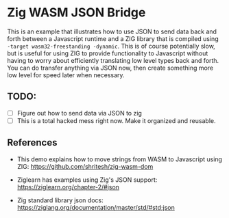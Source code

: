 # Zig WASM JSON Bridge

This is an example that illustrates how to use JSON to send data back
and forth between a Javascript runtime and a ZIG library that is compiled
using `-target wasm32-freestanding -dynamic`. This is of course potentially
slow, but is useful for using ZIG to provide functionality to Javascript
without having to worry about efficiently translating low level types back
and forth. You can do transfer anything via JSON now, then create something
more low level for speed later when necessary.

## TODO:

- [ ] Figure out how to send data via JSON to zig
- [ ] This is a total hacked mess right now.  Make it organized and reusable.

## References

- This demo explains how to move strings from WASM to Javascript using ZIG: https://github.com/shritesh/zig-wasm-dom

- Ziglearn has examples using Zig's JSON support: https://ziglearn.org/chapter-2/#json

- Zig standard library json docs: https://ziglang.org/documentation/master/std/#std;json
